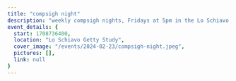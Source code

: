 ```yaml
---
title: "compsigh night"
description: "weekly compsigh nights, Fridays at 5pm in the Lo Schiavo Getty Study. come chill and play some card & board games, or hack on your next project with a friend. Tao is making muffins, and Antoinette is making tacos! and we are running another group puzzle. come by!"
event_details: {
  start: 1708736400,
  location: "Lo Schiavo Getty Study",
  cover_image: "/events/2024-02-23/compsigh-night.jpeg",
  pictures: [],
  link: null
}
---
```

